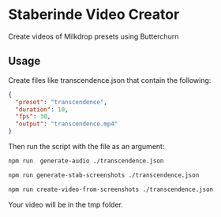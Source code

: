 # Staberinde Video Creator

Create videos of Milkdrop presets using Butterchurn

## Usage

Create files like transcendence.json that contain the following:

```json
{
  "preset": "transcendence",
  "duration": 10,
  "fps": 30,
  "output": "transcendence.mp4"
}
```

Then run the script with the file as an argument:

```bash
npm run  generate-audio ./transcendence.json

npm run generate-stab-screenshots ./transcendence.json

npm run create-video-from-screenshots ./transcendence.json
```

Your video will be in the tmp folder.

